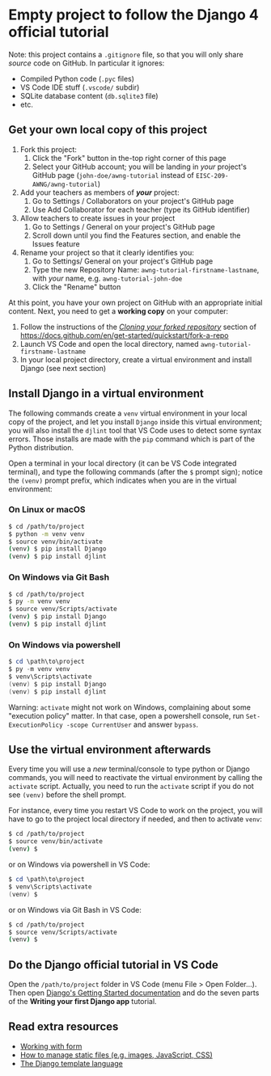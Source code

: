 # Empty project to follow the Django 4 official tutorial

Note: this project contains a `.gitignore` file, so that you will only share *source* code on GitHub. In particular it ignores:

- Compiled Python code (`.pyc` files)
- VS Code IDE stuff (`.vscode/` subdir)
- SQLite database content (`db.sqlite3` file)
- etc.

## Get your own local copy of this project

1. Fork this project:
   1. Click the "Fork" button in the-top right corner of this page
   2. Select your GitHub account; you will be landing in *your* project's GitHub page (`john-doe/awng-tutorial` instead of `EISC-209-AWNG/awng-tutorial`)
2. Add your teachers as members of ***your*** project:
   1. Go to Settings / Collaborators on your project's GitHub page
   2. Use Add Collaborator for each teacher (type its GitHub identifier)
3. Allow teachers to create issues in your project
   1. Go to Settings / General on your project's GitHub page
   2. Scroll down until you find the Features section, and enable the Issues feature
4. Rename your project so that it clearly identifies you:
   1. Go to Settings/ General on your project's GitHub page
   2. Type the new Repository Name: `awng-tutorial-firstname-lastname`, with *your* name, e.g. `awng-tutorial-john-doe`
   3. Click the "Rename" button

At this point, you have your own project on GitHub with an appropriate initial content. Next, you need to get a **working copy** on your computer:

1. Follow the instructions of the [*Cloning your forked repository*](https://docs.github.com/en/get-started/quickstart/fork-a-repo#cloning-your-forked-repository) section of <https://docs.github.com/en/get-started/quickstart/fork-a-repo>
2. Launch VS Code and open the local directory, named `awng-tutorial-firstname-lastname`
3. In your local project directory, create a virtual environment and install Django (see next section)

## Install Django in a virtual environment

The following commands create a `venv` virtual environment in your local copy of the project, and let you install `Django` inside this virtual environment; you will also install the `djlint` tool that VS Code uses to detect some syntax errors. Those installs are made with the `pip` command which is part of the Python distribution.

Open a terminal in your local directory (it can be VS Code integrated terminal), and type the following commands (after the `$` prompt sign); notice the `(venv)` prompt prefix, which indicates when you are in the virtual environment:

### On Linux or macOS

```bash
$ cd /path/to/project
$ python -m venv venv
$ source venv/bin/activate
(venv) $ pip install Django
(venv) $ pip install djlint
```

### On Windows via Git Bash

```bash
$ cd /path/to/project
$ py -m venv venv
$ source venv/Scripts/activate
(venv) $ pip install Django
(venv) $ pip install djlint
```

### On Windows via powershell

```powershell
$ cd \path\to\project
$ py -m venv venv
$ venv\Scripts\activate
(venv) $ pip install Django
(venv) $ pip install djlint
```

Warning: `activate` might not work on Windows, complaining about some "execution policy" matter. In that case, open a powershell console, run `Set-ExecutionPolicy -scope CurrentUser` and answer `bypass`.

## Use the virtual environment afterwards

Every time you will use a *new* terminal/console to type python or Django commands, you will need to reactivate the virtual environment by calling the `activate` script. Actually, you need to run the `activate` script if you do not see `(venv)` before the shell prompt.

For instance, every time you restart VS Code to work on the project, you will have to go to the project local directory if needed, and then to activate `venv`:

```bash
$ cd /path/to/project
$ source venv/bin/activate
(venv) $ 
```

or on Windows via powershell in VS Code:

```powershell
$ cd \path\to\project
$ venv\Scripts\activate
(venv) $ 
```

or on Windows via Git Bash in VS Code:

```bash
$ cd /path/to/project
$ source venv/Scripts/activate
(venv) $ 
```

## Do the Django official tutorial in VS Code

Open the `/path/to/project` folder in VS Code (menu File > Open Folder...). Then
open [Django's Getting Started
documentation](https://docs.djangoproject.com/en/4.1/intro/) and do the seven
parts of the **Writing your first Django app** tutorial.

## Read extra resources

- [Working with form](https://docs.djangoproject.com/fr/4.1/topics/forms/)
- [How to manage static files (e.g. images, JavaScript, CSS)](https://docs.djangoproject.com/en/4.1/howto/static-files/)
- [The Django template language](https://docs.djangoproject.com/en/4.1/ref/templates/language/#template-inheritance-1)

